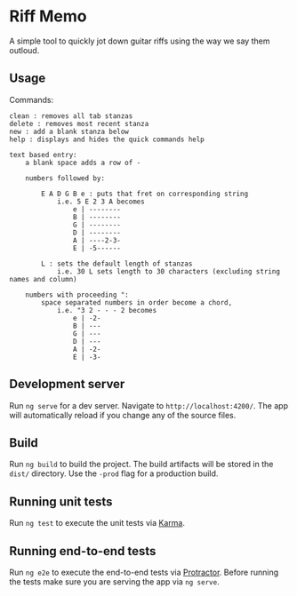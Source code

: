 # Riff Memo

A simple tool to quickly jot down guitar riffs using the way we say them outloud.

## Usage

Commands:

    clean : removes all tab stanzas
    delete : removes most recent stanza
    new : add a blank stanza below
    help : displays and hides the quick commands help
    
    text based entry:
        a blank space adds a row of -
        
        numbers followed by:

            E A D G B e : puts that fret on corresponding string
                i.e. 5 E 2 3 A becomes 
                    e | --------
                    B | --------
                    G | --------
                    D | --------
                    A | ----2-3-
                    E | -5------

            L : sets the default length of stanzas
                i.e. 30 L sets length to 30 characters (excluding string names and column)

        numbers with proceeding ":
            space separated numbers in order become a chord,
                i.e. "3 2 - - - 2 becomes
                    e | -2-
                    B | ---
                    G | ---
                    D | ---
                    A | -2-
                    E | -3-

## Development server

Run `ng serve` for a dev server. Navigate to `http://localhost:4200/`. The app will automatically reload if you change any of the source files.

## Build

Run `ng build` to build the project. The build artifacts will be stored in the `dist/` directory. Use the `-prod` flag for a production build.

## Running unit tests

Run `ng test` to execute the unit tests via [Karma](https://karma-runner.github.io).

## Running end-to-end tests

Run `ng e2e` to execute the end-to-end tests via [Protractor](http://www.protractortest.org/).
Before running the tests make sure you are serving the app via `ng serve`.
